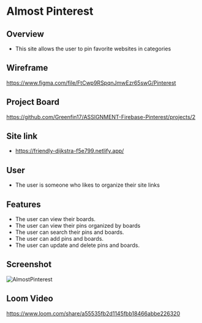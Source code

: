 # Almost Pinterest
## Overview
- This site allows the user to pin favorite websites in categories

## Wireframe
https://www.figma.com/file/FtCwp9RSpqnJmwEzr65swG/Pinterest

## Project Board
https://github.com/Greenfin17/ASSIGNMENT-Firebase-Pinterest/projects/2


## Site link
- https://friendly-dijkstra-f5e799.netlify.app/

## User
- The user is someone who likes to organize their site links

## Features
- The user can view their boards.
- The user can view their pins organized by boards
- The user can search their pins and boards.
- The user can add pins and boards.
- The user can update and delete pins and boards.

    
## Screenshot
![AlmostPinterest](https://user-images.githubusercontent.com/51683901/111020338-ba583300-838a-11eb-9908-d34cadc3c90b.PNG)

## Loom Video
https://www.loom.com/share/a55535fb2d1145fbb18466abbe226320

